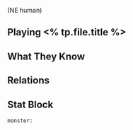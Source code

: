 (NE human)
## Playing <% tp.file.title %>
## What They Know
## Relations
## Stat Block

```statblock
monster:
```
